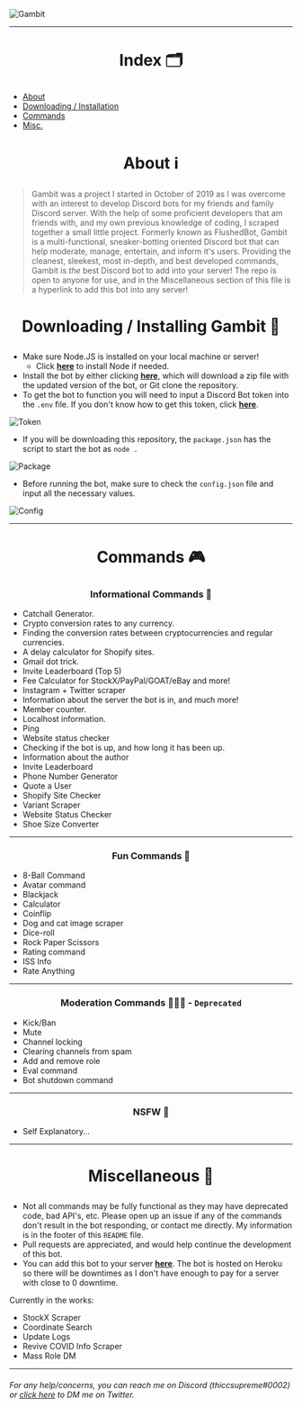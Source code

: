 

![Gambit](https://i.imgur.com/KgyyWbS.png)
___
# <p align=center> Index 🗂
* [About](#about-)
* [Downloading / Installation](#-downloading--installing-gambit-)
* [Commands](#commands-)
* [Misc.](#miscellaneous-)
# <p align=center>About ℹ️

> Gambit was a project I started in October of 2019 as I was overcome with an interest to develop Discord bots for my friends and family Discord server. With the help of some proficient developers that am friends with, and my own previous knowledge of coding, I scraped together a small little project. Formerly known as FlushedBot, Gambit is a multi-functional, sneaker-botting oriented Discord bot that can help moderate, manage, entertain, and inform it's users. Providing the cleanest, sleekest, most in-depth, and best developed commands, Gambit is *the* best Discord bot to add into your server! The repo is open to anyone for use, and in the Miscellaneous section of this file is a hyperlink to add this bot into any server!

# <p align=center> Downloading / Installing Gambit 📂

* Make sure Node.JS is installed on your local machine or server! 
	* Click **[here](https://nodejs.org/en/download/)** to install Node if needed. 
* Install the bot by either clicking **[here](https://github.com/thiccsupreme/gambit-discord-bot/archive/main.zip)**, which will download a zip file with the updated version of the bot, or Git clone the repository. 
* To get the bot to function you will need to input a Discord Bot token into the `.env` file. If you don't know how to get this token, click **[here](https://youtu.be/j_sD9udZnCk?t=529)**. 

![Token](https://i.imgur.com/nNAaMRu.png)
* If you will be downloading this repository, the `package.json` has the script to start the bot as `node .`

![Package](https://i.imgur.com/OOE75wx.png)

* Before running the bot, make sure to check the `config.json` file and input all the necessary values. 

![Config](https://i.imgur.com/HlmRAgj.png)

---



# <p align=center>Commands 🎮
### <p align=center> Informational Commands 🧠
* Catchall Generator.
* Crypto conversion rates to any currency.
* Finding the conversion rates between cryptocurrencies and regular currencies.
* A delay calculator for Shopify sites.
* Gmail dot trick.
* Invite Leaderboard (Top 5) 
* Fee Calculator for StockX/PayPal/GOAT/eBay and more!
* Instagram + Twitter scraper
* Information about the server the bot is in, and much more!
* Member counter.
* Localhost information.
* Ping
* Website status checker
* Checking if the bot is up, and how long it has been up. 
* Information about the author
* Invite Leaderboard
* Phone Number Generator
* Quote a User
* Shopify Site Checker
* Variant Scraper
* Website Status Checker
* Shoe Size Converter

___
### <p align=center> Fun Commands 🥳
* 8-Ball Command
* Avatar command
* Blackjack
* Calculator
* Coinflip
* Dog and cat image scraper
* Dice-roll 
* Rock Paper Scissors
* Rating command
* ISS Info
* Rate Anything
___


### <p align=center> Moderation Commands 👨‍👦‍👦 - `Deprecated`
 

* Kick/Ban
* Mute
* Channel locking
* Clearing channels from spam
* Add and remove role
* Eval command
* Bot shutdown command
___
### <p align=center> NSFW 🔞
* Self Explanatory...
---
# <p align=center>Miscellaneous 🚀
 
* Not all commands may be fully functional as they may have deprecated code, bad API's, etc. Please open up an issue if any of the commands don't result in the bot responding, or contact me directly. My information is in the footer of this `README` file.  
* Pull requests are appreciated, and would help continue the development of this bot. 
* You can add this bot to your server **[here](https://discord.com/api/oauth2/authorize?client_id=674028761347522569&permissions=8&scope=bot)**. The bot is hosted on Heroku so there will be downtimes as I don't have enough to pay for a server with close to 0 downtime. 

Currently in the works: 
* StockX Scraper
* Coordinate Search
* Update Logs
* Revive COVID Info Scraper
* Mass Role DM 
___
###### For any help/concerns, you can reach me on Discord (thiccsupreme#0002) or [click here](https://twitter.com/messages/compose?recipient_id=1053363951747117058) to DM me on Twitter.
